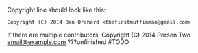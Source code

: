Copyright line should look like this:

    Copyright (C) 2014 Ben Orchard <thefirstmuffinman@gmail.com>

If there are multiple contributors,
    Copyright (C) 2014 Person Two <email@example.com>
???unfinished
#TODO
